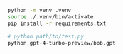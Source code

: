 ```bash
python -m venv .venv
source ./.venv/bin/activate
pip install -r requirements.txt
```

```bash
# python path/to/test.py
python gpt-4-turbo-preview/bob.gpt
```


